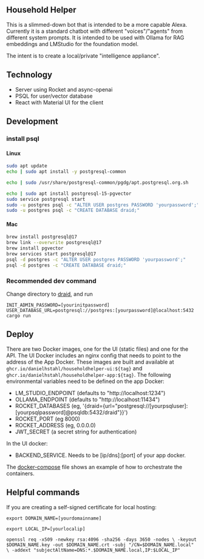 ## Household Helper

This is a slimmed-down bot that is intended to be a more capable Alexa.  Currently it is a standard chatbot with different "voices"/"agents" from different system prompts.  It is intended to be used with Ollama for RAG embeddings and LMStudio for the foundation model.

The intent is to create a local/private "intelligence appliance".

## Technology

* Server using Rocket and async-openai
* PSQL for user/vector database
* React with Material UI for the client

## Development

### install psql

#### Linux

```sh
sudo apt update
echo | sudo apt install -y postgresql-common

echo | sudo /usr/share/postgresql-common/pgdg/apt.postgresql.org.sh

echo | sudo apt install postgresql-15-pgvector
sudo service postgresql start
sudo -u postgres psql -c "ALTER USER postgres PASSWORD 'yourpassword';"
sudo -u postgres psql -c "CREATE DATABASE draid;"
```

#### Mac

```sh
brew install postgresql@17
brew link --overwrite postgresql@17
brew install pgvector
brew services start postgresql@17
psql -d postgres -c "ALTER USER postgres PASSWORD 'yourpassword';"
psql -d postgres -c "CREATE DATABASE draid;"
```

### Recommended dev command

Change directory to [draid](./draid), and run

`INIT_ADMIN_PASSWORD=[yourinitpassword] USER_DATABASE_URL=postgresql://postgres:[yourpassword]@localhost:5432 cargo run`


## Deploy

There are two Docker images, one for the UI (static files) and one for the API.  The UI Docker includes an nginx config that needs to point to the address of the App Docker.  These images are built and available at `ghcr.io/danielhstahl/householdhelper-ui:${tag}` and `ghcr.io/danielhstahl/householdhelper-app:${tag}`.  The following environmental variables need to be defined on the app Docker:
* LM_STUDIO_ENDPOINT (defaults to "http://localhost:1234")
* OLLAMA_ENDPOINT (defaults to "http://localhost:11434")
* ROCKET_DATABASES (eg, '{draid={url="postgresql://[yourpsqluser]:[yourpsqlpassword]@psqldb:5432/draid"}}')
* ROCKET_PORT (eg 8000)
* ROCKET_ADDRESS (eg, 0.0.0.0)
* JWT_SECRET (a secret string for authentication)


In the UI docker:
* BACKEND_SERVICE.  Needs to be [ip/dns]:[port] of your app docker.

The [docker-compose](./docker/docker-compose.yml) file shows an example of how to orchestrate the containers.

## Helpful commands

If you are creating a self-signed certificate for local hosting:

`export DOMAIN_NAME=[yourdomainname]`

`export LOCAL_IP=[yourlocalip]`

`openssl req -x509 -newkey rsa:4096 -sha256 -days 3650 -nodes \
  -keyout $DOMAIN_NAME.key -out $DOMAIN_NAME.crt -subj "/CN=$DOMAIN_NAME.local" \
  -addext "subjectAltName=DNS:*.$DOMAIN_NAME.local,IP:$LOCAL_IP"`
